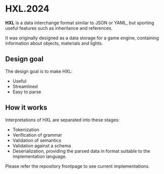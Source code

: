 # HXL.2024

**HXL** is a data interchange format similar to JSON or YAML, but sporting
useful features such as inheritance and references.

It was originally designed as a data storage for a game engine,
containing information about objects, materials and lights.

## Design goal

The design goal is to make HXL:

- Useful
- Streamlined
- Easy to parse

## How it works

Interpretations of HXL are separated into these stages:

- Tokenization
- Verification of grammar
- Validation of semantics
- Validation against a schema
- Deserialization, providing the parsed data in format
  suitable to the implementation language.

Please refer the repository frontpage to see current implementations.
